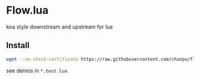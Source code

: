 Flow.lua
===

koa style downstream and upstream for lua

Install
---

```sh
wget --no-check-certificate https://raw.githubusercontent.com/chunpu/flow/master/flow.lua
```

see demos in `*.test.lua`
